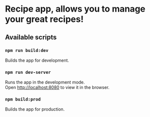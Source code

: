 # Recipe app, allows you to manage your great recipes!

## Available scripts
### `npm run build:dev`
Builds the app for development.
### `npm run dev-server`
Runs the app in the development mode.<br />
Open [http://localhost:8080](http://localhost:3000) to view it in the browser.

### `npm build:prod`

Builds the app for production.
